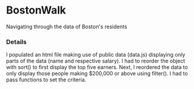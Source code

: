 # BostonWalk
Navigating through the data of Boston's residents
### Details
I populated an html file making use of public data (data.js) displaying only parts of the data (name and respective salary). I had to reorder the object with sort() to first display the top five earners. Next, I reordered the data to only display those people making $200,000 or above using filter(). I had to pass functions to set the criteria.
